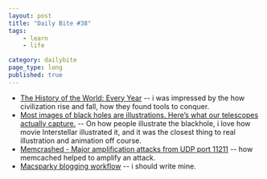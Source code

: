 ```yaml
---
layout: post
title: "Daily Bite #38"
tags: 
    - learn
    - life

category: dailybite
page_type: long
published: true
---
```



- [The History of the World: Every Year](https://www.youtube.com/watch?v=-6Wu0Q7x5D0) -- i was impressed by the how civilization rise and fall, how they found tools to conquer.
- [Most images of black holes are illustrations. Here’s what our telescopes actually capture.](https://www.vox.com/science-and-health/2018/1/8/16822272/black-hole-looks-like-what) -- On how people illustrate the blackhole, i love how movie Interstellar illustrated it, and it was the closest thing to real illustration and animation off course.
- [Memcrashed - Major amplification attacks from UDP port 11211](https://blog.cloudflare.com/memcrashed-major-amplification-attacks-from-port-11211/) -- how memcached helped to amplify an attack.
- [Macsparky blogging workflow](https://www.macsparky.com/blog/2018/2/my-blogging-workflow) -- i should write mine.